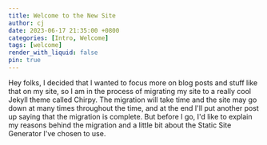 ```yaml
---
title: Welcome to the New Site
author: cj
date: 2023-06-17 21:35:00 +0800
categories: [Intro, Welcome]
tags: [welcome]
render_with_liquid: false
pin: true
---
```


Hey folks, I decided that I wanted to focus more on blog posts and stuff like that on my site, so I am in the process of migrating my site to a really cool Jekyll theme called Chirpy. The migration will take time and the site may go down at many times throughout the time, and at the end I'll put another post up saying that the migration is complete. But before I go, I'd like to explain my reasons behind the migration and a little bit about the Static Site Generator I've chosen to use.
